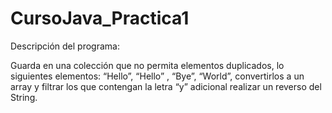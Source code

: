 # CursoJava_Practica1

Descripción del programa:

Guarda en una colección que no permita elementos duplicados, lo siguientes elementos:
“Hello”, “Hello” , “Bye”, “World”, convertirlos a un array y filtrar los que contengan la letra “y” adicional realizar un reverso del String.
